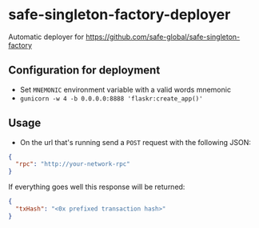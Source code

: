 # safe-singleton-factory-deployer

Automatic deployer for https://github.com/safe-global/safe-singleton-factory

## Configuration for deployment
- Set `MNEMONIC` environment variable with a valid words mnemonic
- `gunicorn -w 4 -b 0.0.0.0:8888 'flaskr:create_app()'`

## Usage

- On the url that's running send a `POST` request with the following JSON:
```json
{
  "rpc": "http://your-network-rpc"
}
```

If everything goes well this response will be returned:
```json
{
  "txHash": "<0x prefixed transaction hash>"
}
```
